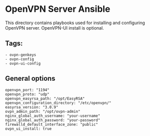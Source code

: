 # OpenVPN Server Ansible

This directory contains playbooks used for installing and configuring OpenVPN server. OpenVPN-UI install is optional.

## Tags:
```
- ovpn-genkeys
- ovpn-config
- ovpn-ui-config
```

## General options
```
openvpn_port: "1194"
openvpn_proto: "udp"
openvpn_easyrsa_path: "/opt/EasyRSA"
openvpn_configuration_directory: "/etc/openvpn/"
easyrsa_version: "3.0.9"
ovpn_admin_path: "/opt/ovpn-admin"
nginx_global_auth_username: "your-username"
nginx_global_auth_password: "your-password"
firewalld_default_interface_zone: "public"
ovpn_ui_install: true
```
